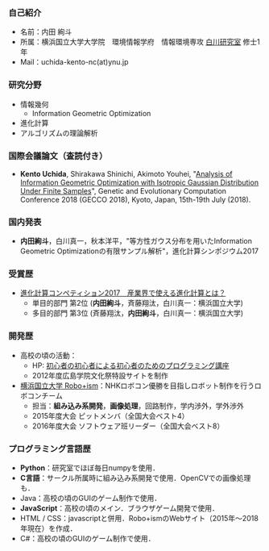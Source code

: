 
### 自己紹介
- 名前：内田 絢斗
- 所属：横浜国立大学大学院　環境情報学府　情報環境専攻 [白川研究室](http://shiralab.ynu.ac.jp/) 修士1年
- Mail：uchida-kento-nc(at)ynu.jp

### 研究分野
- 情報幾何
	- Information Geometric Optimization
- 進化計算
- アルゴリズムの理論解析

### 国際会議論文（査読付き）
- __Kento Uchida__, Shirakawa Shinichi, Akimoto Youhei, "[Analysis of Information Geometric Optimization with Isotropic Gaussian Distribution Under Finite Samples](https://dl.acm.org/citation.cfm?id=3205455.3205487)", Genetic and Evolutionary Computation Conference 2018 (GECCO 2018), Kyoto, Japan, 15th-19th July (2018).

### 国内発表
- __内田絢斗__，白川真一，秋本洋平，"等方性ガウス分布を用いたInformation Geometric Optimizationの有限サンプル解析"，進化計算シンポジウム2017

### 受賞歴
- [進化計算コンペティション2017　産業界で使える進化計算とは？](http://www.jpnsec.org/symposium201703.html)
	- 単目的部門 第2位 (__内田絢斗__，斉藤翔汰，白川真一：横浜国立大学)
	- 多目的部門 第3位 (斉藤翔汰，__内田絢斗__，白川真一：横浜国立大学)

### 開発歴
- 高校の頃の活動：
	- HP: [初心者の初心者による初心者のためのプログラミング講座](http://tubura.tuzigiri.com/index.html)
	- 2012年度広島学院文化祭特設サイトを制作
- [横浜国立大学 Robo+ism](http://ynu-robocon.sakura.ne.jp/)：NHKロボコン優勝を目指しロボット制作を行うロボコンチーム
    - 担当：__組み込み系開発__，__画像処理__，回路制作，学内渉外，学外渉外
    - 2015年度大会 ピットメンバ（全国大会ベスト4）
    - 2016年度大会 ソフトウェア班リーダー（全国大会ベスト8）

### プログラミング言語歴
- __Python__：研究室でほぼ毎日numpyを使用．
- __C言語__：サークル所属時に組み込み系開発で使用．OpenCVでの画像処理も．
- Java：高校の頃のGUIのゲーム制作で使用．
- __JavaScript__：高校の頃のメイン．ブラウザゲーム開発で使用．
- HTML / CSS：javascriptと併用．Robo+ismのWebサイト（2015年〜2018年現在）を作成．
- C#：高校の頃のGUIのゲーム制作で使用．

